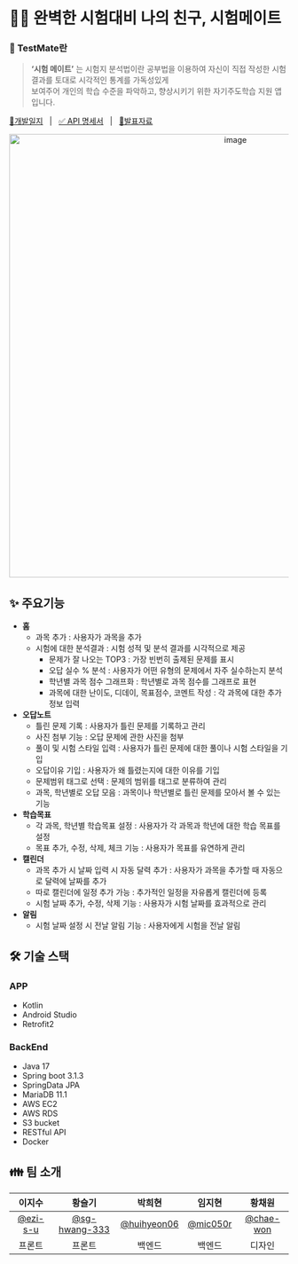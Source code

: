 # ✍🏻 완벽한 시험대비 나의 친구, 시험메이트 
### 📜 TestMate란
> **‘시험 메이트’** 는 시험지 분석법이란 공부법을 이용하여 자신이 직접 작성한 시험 결과를 토대로 시각적인 통계를 가독성있게 <br> 보여주어 개인의 학습 수준을 파악하고, 향상시키기 위한 자기주도학습 지원 앱입니다.
>
<div align="left">
  <p>
    <a href="https://upbeat-cloudberry-c89.notion.site/cd9c20bf88f446dc9b552480b63e3892?v=5b61091d1803461faf2aab4902316278&pvs=4">📘개발일지</a>
    &nbsp; | &nbsp; 
    <a href="https://upbeat-cloudberry-c89.notion.site/API-52fb8a25ed6a40edbf6b2691bddbe3ab?pvs=4">✅ API 명세서</a>
    &nbsp; | &nbsp; 
    <a href="https://github.com/2023-Test-mate/.github/blob/main/%EC%8B%9C%ED%97%98%EB%A9%94%EC%9D%B4%ED%8A%B8%20%EA%B2%B0%EC%84%A0%ED%8F%89%EA%B0%80.pptx">📌발표자료</a>
  </p>
</div>


<div align="center">
<img width="800" alt="image" src="https://github.com/2023-Test-mate/.github/assets/103114387/8607cae2-8865-4a22-bd82-a9089f01478a">
</div>

## ✨ 주요기능
- **홈**
    - 과목 추가 : 사용자가 과목을 추가
    - 시험에 대한 분석결과 : 시험 성적 및 분석 결과를 시각적으로 제공
        - 문제가 잘 나오는 TOP3 : 가장 빈번히 출제된 문제를 표시
        - 오답 실수 % 분석 : 사용자가 어떤 유형의 문제에서 자주 실수하는지 분석
        - 학년별 과목 점수 그래프화 : 학년별로 과목 점수를 그래프로 표현
        - 과목에 대한 난이도, 디데이, 목표점수, 코멘트 작성 : 각 과목에 대한 추가 정보 입력
- **오답노트**
    - 틀린 문제 기록 : 사용자가 틀린 문제를 기록하고 관리
    - 사진 첨부 기능 : 오답 문제에 관한 사진을 첨부
    - 풀이 및 시험 스타일 입력 : 사용자가 틀린 문제에 대한 풀이나 시험 스타일을 기입
    - 오답이유 기입 : 사용자가 왜 틀렸는지에 대한 이유를 기입
    - 문제범위 태그로 선택 : 문제의 범위를 태그로 분류하여 관리
    - 과목, 학년별로 오답 모음 : 과목이나 학년별로 틀린 문제를 모아서 볼 수 있는 기능
- **학습목표**
    - 각 과목, 학년별 학습목표 설정 : 사용자가 각 과목과 학년에 대한 학습 목표를 설정
    - 목표 추가, 수정, 삭제, 체크 기능 : 사용자가 목표를 유연하게 관리
- **캘린더**
    - 과목 추가 시 날짜 입력 시 자동 달력 추가 : 사용자가 과목을 추가할 때 자동으로 달력에 날짜를 추가
    - 따로 캘린더에 일정 추가 가능 : 추가적인 일정을 자유롭게 캘린더에 등록
    - 시험 날짜 추가, 수정, 삭제 기능 : 사용자가 시험 날짜를 효과적으로 관리
- **알림**
    - 시험 날짜 설정 시 전날 알림 기능 : 사용자에게 시험을 전날 알림
 

## 🛠 기술 스택
### APP
- Kotlin  
- Android Studio
- Retrofit2

### BackEnd
- Java 17
- Spring boot 3.1.3
- SpringData JPA
- MariaDB 11.1
- AWS EC2
- AWS RDS
- S3 bucket
- RESTful API
- Docker
  

## 👪 팀 소개

| 이지수 | 황슬기 | 박희현 | 임지현 | 황채원 |                                                                                                        
| :-----------: | :---------------: | :-------------: | :-------------: | :-------------: | 
|   [@ezi-s-u](https://github.com/ezi-s-u)   |    [@sg-hwang-333](https://github.com/sg-hwang-333)  | [@huihyeon06](https://github.com/huihyeon06)  |  [@mic050r](https://github.com/mic050r)  |  [@chae-won]()  |
| 프론트 | 프론트 | 백엔드 | 백엔드 | 디자인 | 

